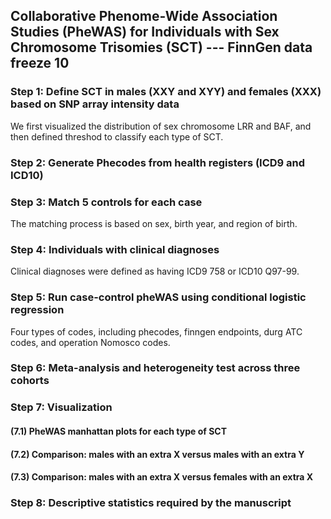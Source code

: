 ## Collaborative Phenome-Wide Association Studies (PheWAS) for Individuals with Sex Chromosome Trisomies (SCT) --- FinnGen data freeze 10

### Step 1: Define SCT in males (XXY and XYY) and females (XXX) based on SNP array intensity data
We first visualized the distribution of sex chromosome LRR and BAF, and then defined threshod to classify each type of SCT. 


### Step 2: Generate Phecodes from health registers (ICD9 and ICD10)


### Step 3: Match 5 controls for each case
The matching process is based on sex, birth year, and region of birth.


### Step 4: Individuals with clinical diagnoses 
Clinical diagnoses were defined as having ICD9 758 or ICD10 Q97-99.


### Step 5: Run case-control pheWAS using conditional logistic regression 
Four types of codes, including phecodes, finngen endpoints, durg ATC codes, and operation Nomosco codes.


### Step 6: Meta-analysis and heterogeneity test across three cohorts


### Step 7: Visualization
#### (7.1) PheWAS manhattan plots for each type of SCT
#### (7.2) Comparison: males with an extra X versus males with an extra Y 
#### (7.3) Comparison: males with an extra X versus females with an extra X 


### Step 8: Descriptive statistics required by the manuscript

